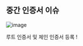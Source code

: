 ## 중간 인증서 이슈

![image](https://user-images.githubusercontent.com/38831314/154964072-f179d58b-6abc-42f6-b1f8-88999d172674.png)

루트 인증서 및 체인 인증서 등록 !
